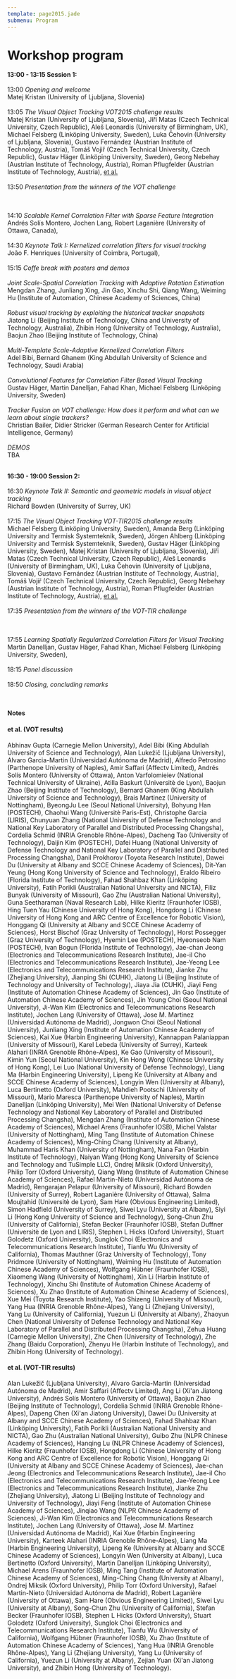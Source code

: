 ```yaml
---
template: page2015.jade
submenu: Program
---
```


# Workshop program


**13:00 - 13:15 Session 1:**<br>
<br>
13:00 <i>Opening and welcome</i><br>
Matej Kristan (University of Ljubljana, Slovenia)
<br><br>
13:05 <i>The Visual Object Tracking VOT2015 challenge results</i>
<br>
Matej Kristan (University of Ljubljana, Slovenia), 
Ji&#345;i Matas (Czech Technical University, Czech Republic), 
Ale&#353; Leonardis (University of Birmingham, UK), 
Michael Felsberg (Link&ouml;ping University, Sweden), 
Luka &#268;ehovin (University of Ljubljana, Slovenia), 
Gustavo Fern&#225;ndez (Austrian Institute of Technology, Austria), 
Tom&#225;&#353; Voji&#345; (Czech Technical University, Czech Republic), 
Gustav H&auml;ger (Link&ouml;ping University, Sweden), 
Georg Nebehay (Austrian Institute of Technology, Austria), 
Roman Pflugfelder (Austrian Institute of Technology, Austria), 
<a href="#reference_00">et al.</a>
<br><br>
13:50 <i>Presentation from the winners of the VOT challenge</i>
<br>

<br><br>
14:10 <i>Scalable Kernel Correlation Filter with Sparse Feature Integration</i>
<br>
Andr&#233;s Sol&#237;s Montero, Jochen Lang, Robert Lagani&#232;re (University of Ottawa, Canada), 
<br><br>
14:30 <i>Keynote Talk I: Kernelized correlation filters for visual tracking</i>
<br>
Jo&#227;o F. Henriques (University of Coimbra, Portugal), 
<br><br>
15:15 <i>Coffe break with posters and demos</i>
<br><br>
<i>Joint Scale-Spatial Correlation Tracking with Adaptive Rotation Estimation</i>
<br>
Mengdan Zhang, Junliang Xing, Jin Gao, Xinchu Shi, Qiang Wang, Weiming Hu 
(Institute of Automation, Chinese Academy of Sciences, China)
<br><br>
<i>Robust visual tracking by exploiting the historical tracker snapshots</i>
<br>
Jiatong Li (Beijing Institute of Technology, China and University of Technology, Australia), Zhibin Hong (University of Technology, Australia), Baojun Zhao (Beijing Institute of Technology, China)
<br><br>
<i>Multi-Template Scale-Adaptive Kernelized Correlation Filters</i>
<br>
Adel Bibi, Bernard Ghanem (King Abdullah University of Science and Technology, Saudi Arabia)
<br><br>
<i>Convolutional Features for Correlation Filter Based Visual Tracking</i>
<br>
Gustav H&auml;ger, Martin Danelljan, Fahad Khan, Michael Felsberg (Link&ouml;ping University, Sweden)
<br><br>
<i>Tracker Fusion on VOT challenge: How does it perform and what can we learn about single trackers?</i>
<br>
Christian Bailer, Didier Stricker (German Research Center for Artificial Intelligence, Germany)
<br><br>
<i>DEMOS</i>
<br>
TBA 
<br><br>

**16:30 - 19:00 Session 2:**<br>
<br>
16:30 <i>Keynote Talk II: Semantic and geometric models in visual object tracking</i>
<br>
Richard Bowden (University of Surrey, UK)
<br><br>
17:15 <i>The Visual Object Tracking VOT-TIR2015 challenge results</i>
<br>
Michael Felsberg (Link&ouml;ping University, Sweden), 
Amanda Berg (Link&ouml;ping University and Termisk Systemteknik, Sweden), 
J&ouml;rgen Ahlberg (Link&ouml;ping University and Termisk Systemteknik, Sweden), 
Gustav H&auml;ger (Link&ouml;ping University, Sweden), 
Matej Kristan (University of Ljubljana, Slovenia), 
Ji&#345;i Matas (Czech Technical University, Czech Republic), 
Ale&#353; Leonardis (University of Birmingham, UK), 
Luka &#268;ehovin (University of Ljubljana, Slovenia), 
Gustavo Fern&#225;ndez (Austrian Institute of Technology, Austria), 
Tom&#225;&#353; Voji&#345; (Czech Technical University, Czech Republic), 
Georg Nebehay (Austrian Institute of Technology, Austria), 
Roman Pflugfelder (Austrian Institute of Technology, Austria), 
<a href="#reference_01">et al.</a>
<br><br>
17:35 <i>Presentation from the winners of the VOT-TIR challenge</i>
<br>

<br><br>
17:55 <i>Learning Spatially Regularized Correlation Filters for Visual Tracking</i>
<br>
Martin Danelljan, Gustav H&auml;ger, Fahad Khan, Michael Felsberg (Link&ouml;ping University, Sweden), 
<br><br>
18:15 <i>Panel discussion</i>
<br><br>
18:50 <i>Closing, concluding remarks</i>
<br>
<br><br>

**Notes**

<h4><a name="reference_00">et al.</a> (VOT results)</h4>

Abhinav Gupta (Carnegie Mellon University),
Adel Bibi (King Abdullah University of Science and Technology), 
Alan Luke&#382;i&#269; (Ljubljana University), 
Alvaro Garcia-Martin (Universidad Aut&#243;noma de Madrid), 
Alfredo Petrosino (Parthenope University of Naples), 
Amir Saffari (Affectv Limited), 
Andr&#233;s Sol&#237;s Montero (University of Ottawa), 
Anton Varfolomieiev (National Technical University of Ukraine), 
Atilla Baskurt (Universit&#232; de Lyon), 
Baojun Zhao (Beijing Institute of Technology), 
Bernard Ghanem (King Abdullah University of Science and Technology), 
Brais Martinez (University of Nottingham), 
ByeongJu Lee (Seoul National University),
Bohyung Han (POSTECH), 
Chaohui Wang (Universit&#232; Paris-Est), 
Christophe Garcia (LIRIS), 
Chunyuan Zhang (National University of Defense Technology and National Key Laboratory of Parallel and Distributed Processing Changsha), 
Cordelia Schmid (INRIA Grenoble Rh&#244;ne-Alpes), 
Dacheng Tao (University of Technology), 
Daijin Kim (POSTECH), 
Dafei Huang (National University of Defense Technology and National Key Laboratory of Parallel and Distributed Processing Changsha), 
Danil Prokhorov (Toyota Research Institute), 
Dawei Du (University at Albany and SCCE Chinese Academy of Sciences), 
Dit-Yan Yeung (Hong Kong University of Science and Technology), 
Eraldo Ribeiro (Florida Institute of Technology), 
Fahad Shahbaz Khan (Link&#246;ping University), 
Fatih Porikli (Australian National University and NICTA), 
Filiz Bunyak (University of Missouri), 
Gao Zhu (Australian National University), 
Guna Seetharaman (Naval Research Lab), 
Hilke Kieritz (Fraunhofer IOSB), 
Hing Tuen Yau (Chinese University of Hong Kong), 
Hongdong Li (Chinese University of Hong Kong and ARC Centre of Excellence for Robotic Vision), 
Honggang Qi (University at Albany and SCCE Chinese Academy of Sciences), 
Horst Bischof (Graz University of Technology), 
Horst Possegger (Graz University of Technology), 
Hyemin Lee (POSTECH), 
Hyeonseob Nam (POSTECH), 
Ivan Bogun (Florida Institute of Technology), 
Jae-chan Jeong (Electronics and Telecommunications Research Institute), 
Jae-il Cho (Electronics and Telecommunications Research Institute), 
Jae-Yeong Lee (Electronics and Telecommunications Research Institute), 
Jianke Zhu (Zhejiang University), 
Jianping Shi (CUHK), 
Jiatong Li (Beijing Institute of Technology and University of Technology), 
Jiaya Jia (CUHK), 
Jiayi Feng (Institute of Automation Chinese Academy of Sciences), 
Jin Gao (Institute of Automation Chinese Academy of Sciences), 
Jin Young Choi (Seoul National University), 
Ji-Wan Kim (Electronics and Telecommunications Research Institute), 
Jochen Lang (University of Ottawa), 
Jose M. Martinez (Universidad Aut&#243;noma de Madrid), 
Jongwon Choi (Seoul National University), 
Junliang Xing (Institute of Automation Chinese Academy of Sciences), 
Kai Xue (Harbin Engineering University), 
Kannappan Palaniappan (University of Missouri), 
Karel Lebeda (University of Surrey), 
Karteek Alahari (INRIA Grenoble Rh&#244;ne-Alpes), 
Ke Gao (University of Missouri), 
Kimin Yun (Seoul National University), 
Kin Hong Wong (Chinese University of Hong Kong), 
Lei Luo (National University of Defense Technology), 
Liang Ma (Harbin Engineering University), 
Lipeng Ke (University at Albany and SCCE Chinese Academy of Sciences), 
Longyin Wen (University at Albany), 
Luca Bertinetto (Oxford University), 
Mahdieh Pootschi (University of Missouri), 
Mario Maresca (Parthenope University of Naples), 
Martin Danelljan (Link&#246;ping University), 
Mei Wen (National University of Defense Technology and National Key Laboratory of Parallel and Distributed Processing Changsha), 
Mengdan Zhang (Institute of Automation Chinese Academy of Sciences), 
Michael Arens (Fraunhofer IOSB), 
Michel Valstar (University of Nottingham), 
Ming Tang (Institute of Automation Chinese Academy of Sciences), 
Ming-Ching Chang (University at Albany), 
Muhammad Haris Khan (University of Nottingham), 
Nana Fan (Harbin Institute of Technology), 
Naiyan Wang (Hong Kong University of Science and Technology and TuSimple LLC), 
Ondrej Miksik (Oxford University), 
Philip Torr (Oxford University), 
Qiang Wang (Institute of Automation Chinese Academy of Sciences), 
Rafael Martin-Nieto (Universidad Aut&#243;noma de Madrid), 
Rengarajan Pelapur (University of Missouri), 
Richard Bowden (University of Surrey), 
Robert Lagani&#232;re (University of Ottawa), 
Salma Moujtahid (Universit&#232; de Lyon), 
Sam Hare (Obvious Engineering Limited), 
Simon Hadfield (University of Surrey), 
Siwei Lyu (University at Albany), 
Siyi Li (Hong Kong University of Science and Technology), 
Song-Chun Zhu (University of California), 
Stefan Becker (Fraunhofer IOSB), 
Stefan Duffner (Universit&#232; de Lyon and LIRIS), 
Stephen L Hicks (Oxford University), 
Stuart Golodetz (Oxford University), 
Sunglok Choi (Electronics and Telecommunications Research Institute), 
Tianfu Wu (University of California), 
Thomas Mauthner (Graz University of Technology), 
Tony Pridmore (University of Nottingham), 
Weiming Hu (Institute of Automation Chinese Academy of Sciences), 
Wolfgang H&#252;bner (Fraunhofer IOSB), 
Xiaomeng Wang (University of Nottingham), 
Xin Li (Harbin Institute of Technology), 
Xinchu Shi (Institute of Automation Chinese Academy of Sciences), 
Xu Zhao (Institute of Automation Chinese Academy of Sciences), 
Xue Mei (Toyota Research Institute), 
Yao Shizeng (University of Missouri), 
Yang Hua (INRIA Grenoble Rh&#244;ne-Alpes), 
Yang Li (Zhejiang University), 
Yang Lu (University of California), 
Yuezun Li (University at Albany), 
Zhaoyun Chen (National University of Defense Technology and National Key Laboratory of Parallel and Distributed Processing Changsha), 
Zehua Huang (Carnegie Mellon University), 
Zhe Chen (University of Technology), 
Zhe Zhang (Baidu Corporation), 
Zhenyu He (Harbin Institute of Technology), and
Zhibin Hong (University of Technology).

<h4><a name="reference_01">et al.</a> (VOT-TIR results)</h4>

Alan Luke&#382;i&#269; (Ljubljana University), 
Alvaro Garcia-Martin (Universidad Aut&#243;noma de Madrid), 
Amir Saffari (Affectv Limited), 
Ang Li (Xi'an Jiatong University), 
Andr&#233;s Sol&#237;s Montero (University of Ottawa), 
Baojun Zhao (Beijing Institute of Technology), 
Cordelia Schmid (INRIA Grenoble Rh&#244;ne-Alpes), 
Dapeng Chen (Xi'an Jiatong University), 
Dawei Du (University at Albany and SCCE Chinese Academy of Sciences), 
Fahad Shahbaz Khan (Link&#246;ping University), 
Fatih Porikli (Australian National University and NICTA), 
Gao Zhu (Australian National University), 
Guibo Zhu (NLPR Chinese Academy of Sciences), 
Hanqing Lu (NLPR Chinese Academy of Sciences), 
Hilke Kieritz (Fraunhofer IOSB), 
Hongdong Li (Chinese University of Hong Kong and ARC Centre of Excellence for Robotic Vision), 
Honggang Qi (University at Albany and SCCE Chinese Academy of Sciences), 
Jae-chan Jeong (Electronics and Telecommunications Research Institute), 
Jae-il Cho (Electronics and Telecommunications Research Institute), 
Jae-Yeong Lee (Electronics and Telecommunications Research Institute), 
Jianke Zhu (Zhejiang University), 
Jiatong Li (Beijing Institute of Technology and University of Technology), 
Jiayi Feng (Institute of Automation Chinese Academy of Sciences), 
Jinqiao Wang (NLPR Chinese Academy of Sciences), 
Ji-Wan Kim (Electronics and Telecommunications Research Institute), 
Jochen Lang (University of Ottawa), 
Jose M. Martinez (Universidad Aut&#243;noma de Madrid), 
Kai Xue (Harbin Engineering University), 
Karteek Alahari (INRIA Grenoble Rh&#244;ne-Alpes), 
Liang Ma (Harbin Engineering University), 
Lipeng Ke (University at Albany and SCCE Chinese Academy of Sciences), 
Longyin Wen (University at Albany), 
Luca Bertinetto (Oxford University), 
Martin Danelljan (Link&#246;ping University), 
Michael Arens (Fraunhofer IOSB), 
Ming Tang (Institute of Automation Chinese Academy of Sciences), 
Ming-Ching Chang (University at Albany), 
Ondrej Miksik (Oxford University), 
Philip Torr (Oxford University), 
Rafael Martin-Nieto (Universidad Aut&#243;noma de Madrid), 
Robert Lagani&#232;re (University of Ottawa), 
Sam Hare (Obvious Engineering Limited), 
Siwei Lyu (University at Albany), 
Song-Chun Zhu (University of California), 
Stefan Becker (Fraunhofer IOSB), 
Stephen L Hicks (Oxford University), 
Stuart Golodetz (Oxford University), 
Sunglok Choi (Electronics and Telecommunications Research Institute), 
Tianfu Wu (University of California), 
Wolfgang H&#252;bner (Fraunhofer IOSB), 
Xu Zhao (Institute of Automation Chinese Academy of Sciences), 
Yang Hua (INRIA Grenoble Rh&#244;ne-Alpes), 
Yang Li (Zhejiang University), 
Yang Lu (University of California), 
Yuezun Li (University at Albany), 
Zejian Yuan (Xi'an Jiatong University), and
Zhibin Hong (University of Technology).
